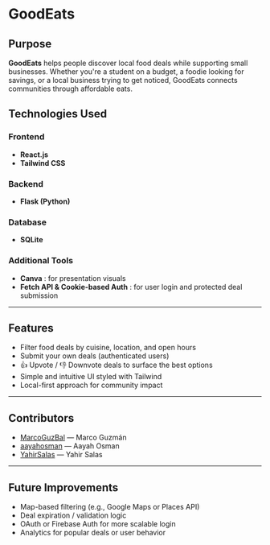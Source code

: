 # GoodEats

## Purpose

**GoodEats** helps people discover local food deals while supporting small businesses. Whether you're a student on a budget, a foodie looking for savings, or a local business trying to get noticed, GoodEats connects communities through affordable eats.

## Technologies Used

### Frontend
- **React.js**
- **Tailwind CSS**

### Backend
- **Flask (Python)**

### Database
- **SQLite**

### Additional Tools
- **Canva** : for presentation visuals
- **Fetch API & Cookie-based Auth** : for user login and protected deal submission

---

## Features

- Filter food deals by cuisine, location, and open hours  
- Submit your own deals (authenticated users)  
- 👍 Upvote / 👎 Downvote deals to surface the best options  
- Simple and intuitive UI styled with Tailwind  
- Local-first approach for community impact

---

## Contributors

- [MarcoGuzBal](https://github.com/MarcoGuzBal) — Marco Guzmán  
- [aayahosman](https://github.com/aayahosman) — Aayah Osman  
- [YahirSalas](https://github.com/YahirSalas) — Yahir Salas  

---

## Future Improvements

- Map-based filtering (e.g., Google Maps or Places API)
- Deal expiration / validation logic
- OAuth or Firebase Auth for more scalable login
- Analytics for popular deals or user behavior
